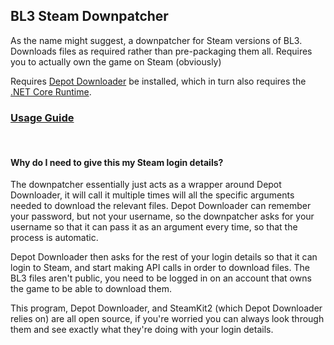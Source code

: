## BL3 Steam Downpatcher

As the name might suggest, a downpatcher for Steam versions of BL3. Downloads files as required rather than pre-packaging them all. Requires you to actually own the game on Steam (obviously)

Requires [Depot Downloader](https://github.com/SteamRE/DepotDownloader/releases) be installed, which in turn also requires the [.NET Core Runtime](https://dotnet.microsoft.com/download/dotnet-core/current/runtime).

### [Usage Guide](https://youtu.be/S9GTbhWeaM0)

&nbsp;

#### Why do I need to give this my Steam login details?
The downpatcher essentially just acts as a wrapper around Depot Downloader, it will call it multiple times will all the specific arguments needed to download the relevant files. Depot Downloader can remember your password, but not your username, so the downpatcher asks for your username so that it can pass it as an argument every time, so that the process is automatic.

Depot Downloader then asks for the rest of your login details so that it can login to Steam, and start making API calls in order to download files. The BL3 files aren't public, you need to be logged in on an account that owns the game to be able to download them.

This program, Depot Downloader, and SteamKit2 (which Depot Downloader relies on) are all open source, if you're worried you can always look through them and see exactly what they're doing with your login details.
